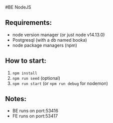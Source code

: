 #BE
NodeJS

## Requirements:
- node version manager (or just node v14.13.0)
- Postgresql (with a db named booka)
- node package managers (npm)

## How to start:
1. `npm install`
2. `npm run seed` (optional) 
3. `npm run start` (or `npm run debug` for nodemon)

## Notes:
- BE runs on port:53416
- FE runs on port:53417
